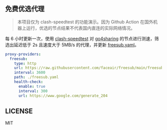 ## 免费优选代理

> 本项目仅为 clash-speedtest 的功能演示。因为 Github Action 在国外机器上运行，优选的节点结果不代表国内直连的实际网络情况。

每 6 小时更新一次，使用 [clash-speedtest](https://github.com/faceair/clash-speedtest) 对 [go4sharing](https://raw.githubusercontent.com/go4sharing/sub/main/sub.yaml) 的节点进行测速，筛选出延迟低于 2s 且速度大于 5MB/s 的代理，并更新 [freesub.yaml](https://raw.githubusercontent.com/faceair/freesub/main/freesub.yaml)。

```yaml
proxy-providers:
  freesub:
    type: http
    url: https://raw.githubusercontent.com/faceair/freesub/main/freesub.yaml
    interval: 3600
    path: ./freesub.yaml
    health-check:
      enable: true
      interval: 300
      url: https://www.google.com/generate_204
```

## LICENSE

MIT
